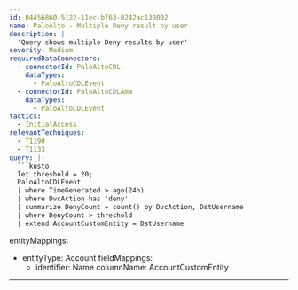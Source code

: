 ```yaml
---
id: 04456860-5122-11ec-bf63-0242ac130002
name: PaloAlto - Multiple Deny result by user
description: |
  'Query shows multiple Deny results by user'
severity: Medium
requiredDataConnectors:
  - connectorId: PaloAltoCDL
    dataTypes:
      - PaloAltoCDLEvent
  - connectorId: PaloAltoCDLAma
    dataTypes:
      - PaloAltoCDLEvent
tactics:
  - InitialAccess
relevantTechniques:
  - T1190
  - T1133
query: |-
  ```kusto
  let threshold = 20;
  PaloAltoCDLEvent
  | where TimeGenerated > ago(24h)
  | where DvcAction has 'deny'
  | summarize DenyCount = count() by DvcAction, DstUsername
  | where DenyCount > threshold
  | extend AccountCustomEntity = DstUsername
  ```
entityMappings:
  - entityType: Account
    fieldMappings:
      - identifier: Name
        columnName: AccountCustomEntity
---
```


